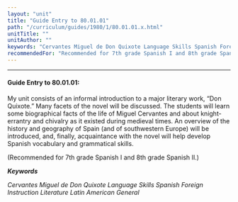 ```yaml
---
layout: "unit"
title: "Guide Entry to 80.01.01"
path: "/curriculum/guides/1980/1/80.01.01.x.html"
unitTitle: ""
unitAuthor: ""
keywords: "Cervantes Miguel de Don Quixote Language Skills Spanish Foreign Instruction Literature Latin American General"
recommendedFor: "Recommended for 7th grade Spanish I and 8th grade Spanish II."
---
```

<body>
<hr/>
<h4>
Guide Entry to 80.01.01:
</h4>
My unit consists of an informal introduction to a major literary work, “Don Quixote.”  Many facets of the novel will be discussed.  The students will learn some biographical facts of the life of Miguel Cervantes and about knight-errantry and chivalry as it existed during medieval times.  An overview of the history and geography of Spain (and of southwestern Europe) will be introduced, and, finally, acquaintance with the novel will help develop Spanish vocabulary and grammatical skills.
<p>
(Recommended for 7th grade Spanish I and 8th grade Spanish II.)
</p>
<p>
<b>
<i>
Keywords
</i>
</b>
<br/>
</p>
<p>
<i>
Cervantes Miguel de Don Quixote Language Skills Spanish Foreign Instruction Literature Latin American General
</i>
</p>
</body>